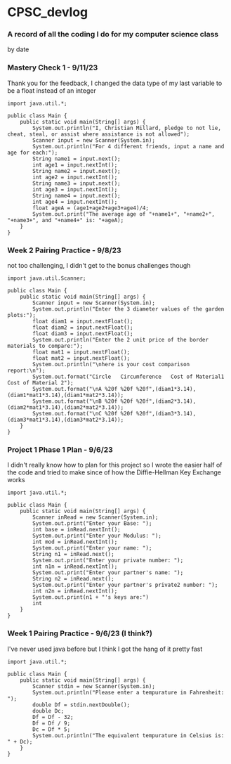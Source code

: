 # CPSC_devlog
### A record of all the coding I do for my computer science class
by date

### Mastery Check 1 - 9/11/23
Thank you for the feedback, I changed the data type of my last variable to be a float instead of an integer 
```
import java.util.*;

public class Main {
    public static void main(String[] args) {
        System.out.println("I, Christian Millard, pledge to not lie, cheat, steal, or assist where assistance is not allowed");
        Scanner input = new Scanner(System.in);
        System.out.println("For 4 different friends, input a name and age for each:");
        String name1 = input.next();
        int age1 = input.nextInt();
        String name2 = input.next();
        int age2 = input.nextInt();
        String name3 = input.next();
        int age3 = input.nextInt();
        String name4 = input.next();
        int age4 = input.nextInt();
        float ageA = (age1+age2+age3+age4)/4;
        System.out.print("The average age of "+name1+", "+name2+", "+name3+", and "+name4+" is: "+ageA);
    }
}
```

### Week 2 Pairing Practice - 9/8/23
not too challenging, I didn't get to the bonus challenges though
```
import java.util.Scanner;

public class Main {
    public static void main(String[] args) {
        Scanner input = new Scanner(System.in);
        System.out.println("Enter the 3 diameter values of the garden plots:");
        float diam1 = input.nextFloat();
        float diam2 = input.nextFloat();
        float diam3 = input.nextFloat();
        System.out.println("Enter the 2 unit price of the border materials to compare:");
        float mat1 = input.nextFloat();
        float mat2 = input.nextFloat();
        System.out.println("\nhere is your cost comparison report:\n");
        System.out.format("Circle   Circumference   Cost of Material1  Cost of Material 2");
        System.out.format("\nA %20f %20f %20f",(diam1*3.14),(diam1*mat1*3.14),(diam1*mat2*3.14));
        System.out.format("\nB %20f %20f %20f",(diam2*3.14),(diam2*mat1*3.14),(diam2*mat2*3.14));
        System.out.format("\nC %20f %20f %20f",(diam3*3.14),(diam3*mat1*3.14),(diam3*mat2*3.14));
    }
}
```

### Project 1 Phase 1 Plan - 9/6/23
I didn't really know how to plan for this project so I wrote the easier half of the code and tried to make since of how the Diffie-Hellman Key Exchange works 
```
import java.util.*;

public class Main {
    public static void main(String[] args) {
        Scanner inRead = new Scanner(System.in);
        System.out.print("Enter your Base: ");
        int base = inRead.nextInt();
        System.out.print("Enter your Modulus: ");
        int mod = inRead.nextInt();
        System.out.print("Enter your name: ");
        String n1 = inRead.next();
        System.out.print("Enter your private number: ");
        int n1n = inRead.nextInt();
        System.out.print("Enter your partner's name: ");
        String n2 = inRead.next();
        System.out.print("Enter your partner's private2 number: ");
        int n2n = inRead.nextInt();
        System.out.print(n1 + "'s keys are:")
        int
    }
}
```

### Week 1 Pairing Practice - 9/6/23 (I think?)
I've never used java before but I think I got the hang of it pretty fast
```
import java.util.*;

public class Main {
	public static void main(String[] args) {
        Scanner stdin = new Scanner(System.in);
        System.out.println("Please enter a tempurature in Fahrenheit: ");
        double Df = stdin.nextDouble();
        double Dc;
        Df = Df - 32;
        Df = Df / 9;
        Dc = Df * 5;
        System.out.println("The equivalent tempurature in Celsius is: " + Dc);
    }
}
```
